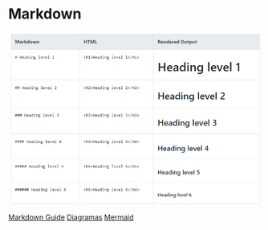 # Markdown

![Alt text](image.png)

[Markdown Guide](https://www.markdownguide.org/basic-syntax/)
[Diagramas](https://support.typora.io/Draw-Diagrams-With-Markdown/)
[Mermaid](https://mermaid.js.org/syntax/flowchart.html)